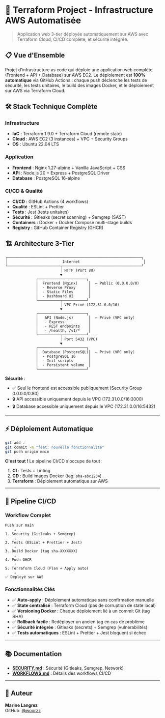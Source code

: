 # 🚀 Terraform Project - Infrastructure AWS Automatisée

> Application web 3-tier déployée automatiquement sur AWS avec Terraform Cloud, CI/CD complète, et sécurité intégrée.

## 📋 Vue d'Ensemble

Projet d'infrastructure as code qui déploie une application web complète (Frontend + API + Database) sur AWS EC2. Le déploiement est **100% automatique** via GitHub Actions : chaque push déclenche les tests de sécurité, les tests unitaires, le build des images Docker, et le déploiement sur AWS via Terraform Cloud.

## 🛠️ Stack Technique Complète

### Infrastructure
- **IaC** : Terraform 1.9.0 + Terraform Cloud (remote state)
- **Cloud** : AWS EC2 (3 instances) + VPC + Security Groups
- **OS** : Ubuntu 22.04 LTS

### Application
- **Frontend** : Nginx 1.27-alpine + Vanilla JavaScript + CSS
- **API** : Node.js 20 + Express + PostgreSQL Driver
- **Database** : PostgreSQL 16-alpine

### CI/CD & Qualité
- **CI/CD** : GitHub Actions (4 workflows)
- **Qualité** : ESLint + Prettier
- **Tests** : Jest (tests unitaires)
- **Sécurité** : Gitleaks (secret scanning) + Semgrep (SAST)
- **Containers** : Docker + Docker Compose multi-stage builds
- **Registry** : GitHub Container Registry (GHCR)

## 🏗️ Architecture 3-Tier

```
┌─────────────────────────────────────────────────────────────┐
│                         Internet                             │
└────────────────────────┬────────────────────────────────────┘
                         │ HTTP (Port 80)
                         ▼
              ┌──────────────────────┐
              │  Frontend (Nginx)     │  ← Public (0.0.0.0/0)
              │  - Reverse Proxy      │
              │  - Static Files       │
              │  - Dashboard UI       │
              └──────────┬───────────┘
                         │ VPC Privé (172.31.0.0/16)
                         ▼
              ┌──────────────────────┐
              │   API (Node.js)       │  ← Privé (VPC only)
              │   - Express           │
              │   - REST endpoints    │
              │   - /health, /v1/*    │
              └──────────┬───────────┘
                         │ Port 5432 (VPC)
                         ▼
              ┌──────────────────────┐
              │  Database (PostgreSQL)│  ← Privé (VPC only)
              │  - PostgreSQL 16      │
              │  - Init scripts       │
              │  - Persistent volume  │
              └──────────────────────┘
```

**Sécurité** : 
- ✅ Seul le frontend est accessible publiquement (Security Group 0.0.0.0/0:80)
- 🔒 API accessible uniquement depuis le VPC (172.31.0.0/16:3000)
- 🔒 Database accessible uniquement depuis le VPC (172.31.0.0/16:5432)

---

## ⚡ Déploiement Automatique

```bash
git add .
git commit -m "feat: nouvelle fonctionnalité"
git push origin main
```

**C'est tout !** Le pipeline CI/CD s'occupe de tout :

1. **CI** : Tests + Linting
2. **CD** : Build images Docker (tag: `sha-abc1234`)
3. **Terraform** : Déploiement automatique sur AWS

---

## 🔄 Pipeline CI/CD

### Workflow Complet

```
Push sur main
    ↓
1. Security (Gitleaks + Semgrep)
    ↓
2. Tests (ESLint + Prettier + Jest)
    ↓
3. Build Docker (tag sha-XXXXXXX)
    ↓
4. Push GHCR
    ↓
5. Terraform Cloud (Plan + Apply auto)
    ↓
✅ Déployé sur AWS
```

### Fonctionnalités Clés

- ✅ **Auto-apply** : Déploiement automatique sans confirmation manuelle
- ✅ **State centralisé** : Terraform Cloud (pas de corruption de state local)
- ✅ **Versioning Docker** : Chaque déploiement lié à un commit Git (tag SHA)
- ✅ **Rollback facile** : Redéployer un ancien tag en cas de problème
- ✅ **Sécurité intégrée** : Gitleaks (secrets) + Semgrep (vulnérabilités)
- ✅ **Tests automatiques** : ESLint + Prettier + Jest bloquent si échec

---

## 📚 Documentation

- **[SECURITY.md](./SECURITY.md)** : Sécurité (Gitleaks, Semgrep, Network)
- **[WORKFLOWS.md](./WORKFLOWS.md)** : Détails des workflows CI/CD

---

## 👤 Auteur

**Marine Langrez**  
GitHub: [@woorzz](https://github.com/woorzz)
